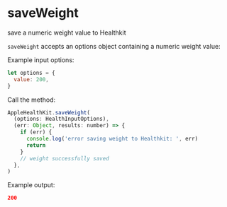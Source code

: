 # saveWeight

save a numeric weight value to Healthkit

`saveWeight` accepts an options object containing a numeric weight value:

Example input options:

```javascript
let options = {
  value: 200,
}
```

Call the method:

```javascript
AppleHealthKit.saveWeight(
  (options: HealthInputOptions),
  (err: Object, results: number) => {
    if (err) {
      console.log('error saving weight to Healthkit: ', err)
      return
    }
    // weight successfully saved
  },
)
```

Example output:

```json
200
```
